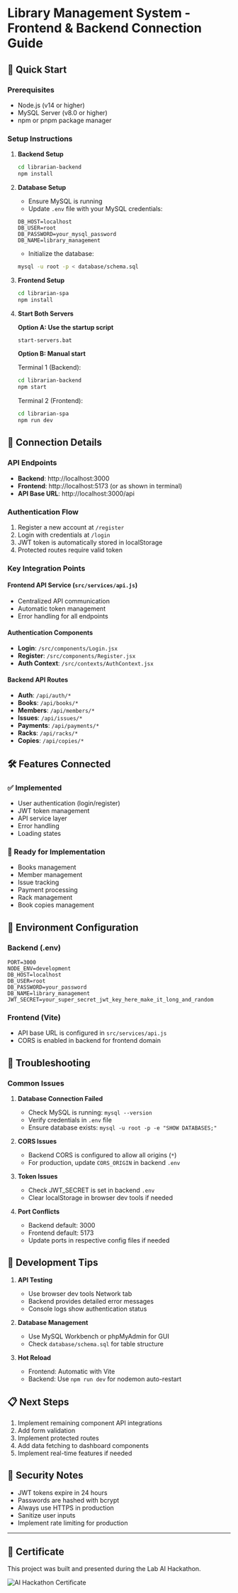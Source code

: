 # Library Management System - Frontend & Backend Connection Guide

## 🚀 Quick Start

### Prerequisites
- Node.js (v14 or higher)
- MySQL Server (v8.0 or higher)
- npm or pnpm package manager

### Setup Instructions

1. **Backend Setup**
   ```bash
   cd librarian-backend
   npm install
   ```

2. **Database Setup**
   - Ensure MySQL is running
   - Update `.env` file with your MySQL credentials:
   ```env
   DB_HOST=localhost
   DB_USER=root
   DB_PASSWORD=your_mysql_password
   DB_NAME=library_management
   ```
   - Initialize the database:
   ```bash
   mysql -u root -p < database/schema.sql
   ```

3. **Frontend Setup**
   ```bash
   cd librarian-spa
   npm install
   ```

4. **Start Both Servers**
   
   **Option A: Use the startup script**
   ```bash
   start-servers.bat
   ```
   
   **Option B: Manual start**
   
   Terminal 1 (Backend):
   ```bash
   cd librarian-backend
   npm start
   ```
   
   Terminal 2 (Frontend):
   ```bash
   cd librarian-spa
   npm run dev
   ```

## 🔗 Connection Details

### API Endpoints
- **Backend**: http://localhost:3000
- **Frontend**: http://localhost:5173 (or as shown in terminal)
- **API Base URL**: http://localhost:3000/api

### Authentication Flow
1. Register a new account at `/register`
2. Login with credentials at `/login`
3. JWT token is automatically stored in localStorage
4. Protected routes require valid token

### Key Integration Points

#### Frontend API Service (`src/services/api.js`)
- Centralized API communication
- Automatic token management
- Error handling for all endpoints

#### Authentication Components
- **Login**: `/src/components/Login.jsx`
- **Register**: `/src/components/Register.jsx`
- **Auth Context**: `/src/contexts/AuthContext.jsx`

#### Backend API Routes
- **Auth**: `/api/auth/*`
- **Books**: `/api/books/*`
- **Members**: `/api/members/*`
- **Issues**: `/api/issues/*`
- **Payments**: `/api/payments/*`
- **Racks**: `/api/racks/*`
- **Copies**: `/api/copies/*`

## 🛠 Features Connected

### ✅ Implemented
- User authentication (login/register)
- JWT token management
- API service layer
- Error handling
- Loading states

### 🔄 Ready for Implementation
- Books management
- Member management
- Issue tracking
- Payment processing
- Rack management
- Book copies management

## 📝 Environment Configuration

### Backend (.env)
```env
PORT=3000
NODE_ENV=development
DB_HOST=localhost
DB_USER=root
DB_PASSWORD=your_password
DB_NAME=library_management
JWT_SECRET=your_super_secret_jwt_key_here_make_it_long_and_random
```

### Frontend (Vite)
- API base URL is configured in `src/services/api.js`
- CORS is enabled in backend for frontend domain

## 🚨 Troubleshooting

### Common Issues

1. **Database Connection Failed**
   - Check MySQL is running: `mysql --version`
   - Verify credentials in `.env` file
   - Ensure database exists: `mysql -u root -p -e "SHOW DATABASES;"`

2. **CORS Issues**
   - Backend CORS is configured to allow all origins (`*`)
   - For production, update `CORS_ORIGIN` in backend `.env`

3. **Token Issues**
   - Check JWT_SECRET is set in backend `.env`
   - Clear localStorage in browser dev tools if needed

4. **Port Conflicts**
   - Backend default: 3000
   - Frontend default: 5173
   - Update ports in respective config files if needed

## 🔧 Development Tips

1. **API Testing**
   - Use browser dev tools Network tab
   - Backend provides detailed error messages
   - Console logs show authentication status

2. **Database Management**
   - Use MySQL Workbench or phpMyAdmin for GUI
   - Check `database/schema.sql` for table structure

3. **Hot Reload**
   - Frontend: Automatic with Vite
   - Backend: Use `npm run dev` for nodemon auto-restart

## 📋 Next Steps

1. Implement remaining component API integrations
2. Add form validation
3. Implement protected routes
4. Add data fetching to dashboard components
5. Implement real-time features if needed

## 🔐 Security Notes

- JWT tokens expire in 24 hours
- Passwords are hashed with bcrypt
- Always use HTTPS in production
- Sanitize user inputs
- Implement rate limiting for production

---

## 🏅 Certificate

This project was built and presented during the Lab AI Hackathon.

![AI Hackathon Certificate](https://github.com/amanrk2801/lab-ai-hackathon/raw/main/ai-certificate.jpg)
